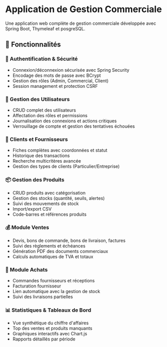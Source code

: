 # Application de Gestion Commerciale

Une application web complète de gestion commerciale développée avec Spring Boot, Thymeleaf et posgreSQL.

## 🚀 Fonctionnalités

### 🔐 Authentification & Sécurité
- Connexion/déconnexion sécurisée avec Spring Security
- Encodage des mots de passe avec BCrypt
- Gestion des rôles (Admin, Commercial, Client)
- Session management et protection CSRF

### 👤 Gestion des Utilisateurs
- CRUD complet des utilisateurs
- Affectation des rôles et permissions
- Journalisation des connexions et actions critiques
- Verrouillage de compte et gestion des tentatives échouées

### 🧾 Clients et Fournisseurs
- Fiches complètes avec coordonnées et statut
- Historique des transactions
- Recherche multicritères avancée
- Gestion des types de clients (Particulier/Entreprise)

### 📦 Gestion des Produits
- CRUD produits avec catégorisation
- Gestion des stocks (quantité, seuils, alertes)
- Suivi des mouvements de stock
- Import/export CSV
- Code-barres et références produits

### 💰 Module Ventes
- Devis, bons de commande, bons de livraison, factures
- Suivi des règlements et échéances
- Génération PDF des documents commerciaux
- Calculs automatiques de TVA et totaux

### 🛒 Module Achats
- Commandes fournisseurs et réceptions
- Facturation fournisseur
- Lien automatique avec la gestion de stock
- Suivi des livraisons partielles

### 📊 Statistiques & Tableaux de Bord
- Vue synthétique du chiffre d'affaires
- Top des ventes et produits manquants
- Graphiques interactifs avec Chart.js
- Rapports détaillés par période

